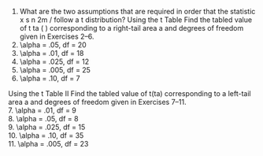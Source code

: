 1. What are the two assumptions that are required in
order that the statistic
x
s n
2m
/
follow a t distribution?
Using the t Table Find the tabled value of t ta ( ) corresponding to a right-tail area a and degrees of freedom given in Exercises 2–6.
2. \alpha = .05, df = 20  
3. \alpha = .01, df = 18  
4. \alpha = .025, df = 12  
5. \alpha = .005, df = 25  
6. \alpha = .10, df = 7

Using the t Table II Find the tabled value of t(ta) corresponding to a left-tail area a and degrees of freedom given in Exercises 7–11.  
7. \alpha = .01, df = 9  
8. \alpha = .05, df = 8    
9. \alpha = .025, df = 15  
10. \alpha = .10, df = 35  
11. \alpha = .005, df = 23  
